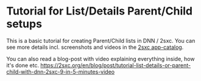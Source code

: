 # Tutorial for List/Details Parent/Child setups

This is a basic tutorial for creating Parent/Child lists in DNN / 2sxc. You can see more details incl. screenshots and videos in the [2sxc app-catalog](https://2sxc.org/en/apps/app/simple-parent-child-app-with-2-pages).

You can also read a blog-post with video explaining everything inside, how it's done etc.
https://2sxc.org/en/blog/post/tutorial-list-details-or-parent-child-with-dnn-2sxc-9-in-5-minutes-video
